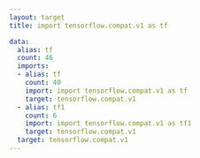 ```yaml
---
layout: target
title: import tensorflow.compat.v1 as tf

data:
  alias: tf
  count: 46
  imports:
  - alias: tf
    count: 40
    import: import tensorflow.compat.v1 as tf
    target: tensorflow.compat.v1
  - alias: tf1
    count: 6
    import: import tensorflow.compat.v1 as tf1
    target: tensorflow.compat.v1
  target: tensorflow.compat.v1
---
```

